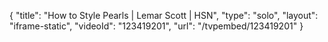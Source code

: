 {
    "title": "How to Style Pearls  | Lemar Scott | HSN",
    "type": "solo",
    "layout": "iframe-static",
    "videoId": "123419201",
    "url": "\/tvpembed\/123419201"
}